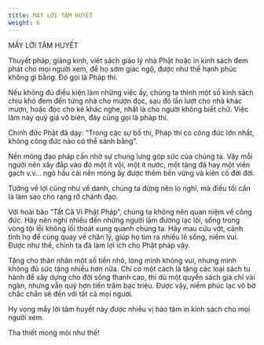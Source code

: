 ```yaml
---
title: MẤY LỜI TÂM HUYẾT
weight: 6
---
```

MẤY LỜI TÂM HUYẾT

Thuyết pháp, giảng kinh, viết sách giáo lý nhà Phật hoặc in kinh sách đem phát cho mọi người xem, để họ sớm giác ngộ, được như thế hạnh phúc không gì bằng. Đó gọi là Pháp thí.

Nếu không đủ điều kiện làm những việc ấy, chúng ta thỉnh một số kinh sách chịu khó đem đến từng nhà cho mượn đọc, sau đó lần lượt cho nhà khác mượn, hoặc đọc cho kẻ khác nghe, nhất là cho người không biết chữ. Việc làm này quý giá vô biên, đây cũng gọi là pháp thí.

Chính đức Phật đã dạy: “Trong các sự bố thí, Pháp thí có công đức lớn nhất, không công đức nào có thể sánh bằng”.

Nền móng đạo pháp cần nhờ sự chung lưng góp sức của chúng ta. Vậy mỗi người nên xây đắp vào đó một ít vôi, một ít nước, một tảng đá hay một viên gạch v.v... ngõ hầu cái nền móng ấy được thêm bền vững và kiên cố đời đời.

Tưởng về lợi cũng như về danh, chúng ta đừng nên lo nghĩ, mà điều tối cần là làm sao cho rạng rỡ chánh đạo.

Với hoài bão “Tất Cả Vì Phật Pháp”, chúng ta không nên quan niệm về công đức. Hãy nên nghĩ nhiều đến những người lầm đường lạc lối, sống trong vòng tội lỗi không lối thoát xung quanh chúng ta. Hãy mau cứu vớt, cảnh tỉnh họ để cùng quay về chân lý, giúp họ tìm ra nhiều lẽ sống, niềm vui. Được như thế, chính ta đã làm lợi ích cho Phật pháp vậy.

Tặng cho thân nhân một số tiền nhỏ, lòng mình không vui, nhưng mình không đủ sức tặng nhiều hơn nữa. Chỉ có một cách là tặng các loại sách tu hành để xây dựng cho đời sống thanh cao, thì dù một quyển sách giá chỉ vài ngàn, nhưng vẫn quý hơn tiền trăm bạc triệu. Được vậy, niềm phúc lạc vô bờ chắc chắn sẽ đến với tất cả mọi người.

Hy vọng mấy lời tâm huyết này được nhiều vị hảo tâm in kinh sách cho mọi người xem.

Tha thiết mong mỏi như thế!
